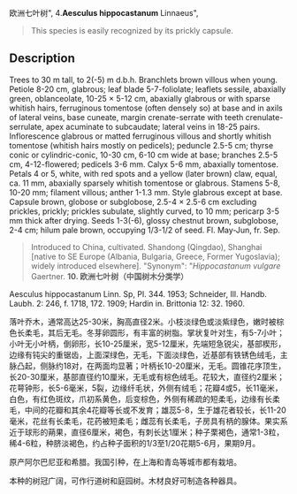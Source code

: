 欧洲七叶树",
4.**Aesculus hippocastanum** Linnaeus",

> This species is easily recognized by its prickly capsule.

## Description
Trees to 30 m tall, to 2(-5) m d.b.h. Branchlets brown villous when young. Petiole 8-20 cm, glabrous; leaf blade 5-7-foliolate; leaflets sessile, abaxially green, oblanceolate, 10-25 × 5-12 cm, abaxially glabrous or with sparse whitish hairs, ferruginous tomentose (often densely so) at base and in axils of lateral veins, base cuneate, margin crenate-serrate with teeth crenulate-serrulate, apex acuminate to subcaudate; lateral veins in 18-25 pairs. Inflorescence glabrous or matted ferruginous villous and shortly whitish tomentose (whitish hairs mostly on pedicels); peduncle 2.5-5 cm; thyrse conic or cylindric-conic, 10-30 cm, 6-10 cm wide at base; branches 2.5-5 cm, 4-12-flowered; pedicels 3-6 mm. Calyx 5-6 mm, abaxially tomentose. Petals 4 or 5, white, with red spots and a yellow (later brown) claw, equal, ca. 11 mm, abaxially sparsely whitish tomentose or glabrous. Stamens 5-8, 10-20 mm; filament villous; anther 1-1.3 mm. Style glabrous except at base. Capsule brown, globose or subglobose, 2.5-4 × 2.5-6 cm excluding prickles, prickly; prickles subulate, slightly curved, to 10 mm; pericarp 3-5 mm thick after drying. Seeds 1-3(-6), glossy chestnut brown, subglobose, 2-4 cm; hilum pale brown, occupying 1/3-1/2 of seed. Fl. May-Jun, fr. Sep.

> Introduced to China, cultivated. Shandong (Qingdao), Shanghai [native to SE Europe (Albania, Bulgaria, Greece, Former Yugoslavia); widely introduced elsewhere].
  "Synonym": "*Hippocastanum vulgare* Gaertner.
**10. 欧洲七叶树（中国树木分类学）**

Aesculus hippocastanum Linn. Sp, Pl. 344. 1953; Schneider, Ill. Handb. Laubh. 2: 246, f. 1718, 172. 1909; Hardin in. Brittonia 12: 32. 1960.

落叶乔木，通常高达25-30米，胸高直径2米。小枝淡绿色或淡紫绿色，嫩时被棕色长柔毛，其后无毛。冬芽卵圆形，有丰富的树脂。掌状复叶对生，有5-7小叶；小叶无小叶柄，倒卵形，长10-25厘米，宽5-12厘米，先端短急锐尖，基部楔形，边缘有钝尖的重锯齿，上面深绿色，无毛，下面淡绿色，近基部有铁锈色绒毛，主脉凸起，侧脉约18对，在两面均显著；叶柄长10-20厘米，无毛。圆锥花序顶生，长20-30厘米，基部直径约10厘米，无毛或有棕色绒毛。花较大，直径约2厘米；花萼钟形，长5-6毫米，5裂，边缘纤毛状，外侧有绒毛；花瓣4或5，长11毫米，白色，有红色斑纹，爪初系黄色，后变棕色，外侧有稀疏的短柔毛，边缘有长柔毛，中间的花瓣和其余4花瓣等长或不发育；雄蕊5-8，生于雄花者较长，长11-20毫米，花丝有长柔毛，花药被短柔毛；雌蕊有长柔毛，子房具有柄的腺体。果实系近于球形的蒴果，直径6厘米，褐色，有刺长达1厘米；种子栗褐色，通常1-3粒，稀4-6粒，种脐淡褐色，约占种子面积的1/3至1/20花期5-6月，果期9月。

原产阿尔巴尼亚和希腊。我国引种，在上海和青岛等城市都有栽培。

本种的树冠广阔，可作行道树和庭园树。木材良好可制造各种器具。
